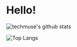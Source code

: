 # Hello!
![techmuse's github stats](https://github-readme-stats.vercel.app/api?username=techmuse8&show_icons=true&theme=radical)

![Top Langs](https://github-readme-stats.vercel.app/api/top-langs/?username=techmuse8&layout=donut&size_weight=0.5&count_weight=0.5&theme=radical)

